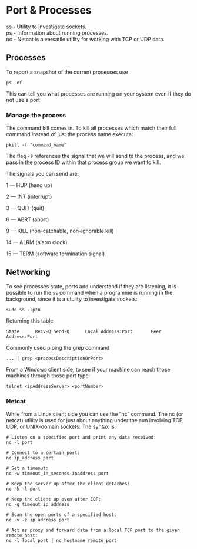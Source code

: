 
# Port & Processes

ss - Utility to investigate sockets.  
ps - Information about running processes.  
nc - Netcat is a versatile utility for working with TCP or UDP data.

## Processes 

To report a snapshot of the current processes use
``` console
ps -ef
```
This can tell you what processes are running on your system even if they
do not use a port


### Manage the process

The command kill comes in. To kill all processes which match their full
command instead of just the process name execute:

```console
pkill -f "command_name"
```
The flag ```-9``` references the signal that we will send to the process, and
we pass in the process ID within that process group we want to kill.

The signals you can send are:

1 — HUP (hang up)

2 — INT (interrupt)

3 — QUIT (quit)

6 — ABRT (abort)

9 — KILL (non-catchable, non-ignorable kill)

14 — ALRM (alarm clock)

15 — TERM (software termination signal)


## Networking 

To see processes state, ports and understand if they are listening, it is possible to
run the ```ss``` command when a programme is running in the background, since 
it is a utulity to investigate sockets:

```cosnole
sudo ss -lptn
```

Returning this table

```console
State      Recv-Q Send-Q      Local Address:Port       Peer Address:Port
```

Commonly used piping the grep command
```console
... | grep <processDescriptionOrPort>
```
From a Windows client side, to see if your machine can reach those
machines through those port type:

```console 
telnet <ipAddressServer> <portNumber>
```

### Netcat

While from a Linux client side you can use the “nc” command. The nc (or
netcat) utility is used for just about anything under the sun involving
TCP, UDP, or UNIX-domain sockets. The syntax is:

```console
# Listen on a specified port and print any data received:
nc -l port

# Connect to a certain port:
nc ip_address port

# Set a timeout:
nc -w timeout_in_seconds ipaddress port

# Keep the server up after the client detaches:
nc -k -l port

# Keep the client up even after EOF:
nc -q timeout ip_address

# Scan the open ports of a specified host:
nc -v -z ip_address port

# Act as proxy and forward data from a local TCP port to the given remote host:
nc -l local_port | nc hostname remote_port
```
